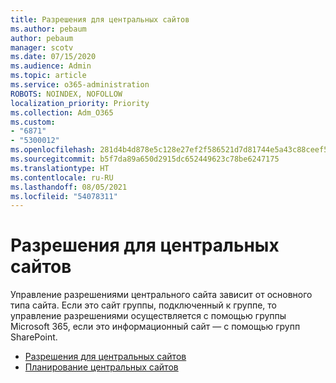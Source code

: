 ```yaml
---
title: Разрешения для центральных сайтов
ms.author: pebaum
author: pebaum
manager: scotv
ms.date: 07/15/2020
ms.audience: Admin
ms.topic: article
ms.service: o365-administration
ROBOTS: NOINDEX, NOFOLLOW
localization_priority: Priority
ms.collection: Adm_O365
ms.custom:
- "6871"
- "5300012"
ms.openlocfilehash: 281d4b4d878e5c128e27ef2f586521d7d81744e5a43c88ceef52c6aceeabf0a0
ms.sourcegitcommit: b5f7da89a650d2915dc652449623c78be6247175
ms.translationtype: HT
ms.contentlocale: ru-RU
ms.lasthandoff: 08/05/2021
ms.locfileid: "54078311"
---
```

# <a name="hub-site-permissions"></a>Разрешения для центральных сайтов

Управление разрешениями центрального сайта зависит от основного типа сайта. Если это сайт группы, подключенный к группе, то управление разрешениями осуществляется с помощью группы Microsoft 365, если это информационный сайт — с помощью групп SharePoint.

- [Разрешения для центральных сайтов](https://docs.microsoft.com/sharepoint/modern-experience-sharing-permissions#hub-site-permissions)  
- [Планирование центральных сайтов](https://docs.microsoft.com/sharepoint/planning-hub-sites)
